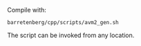 Compile with:

```
barretenberg/cpp/scripts/avm2_gen.sh
```

The script can be invoked from any location.
